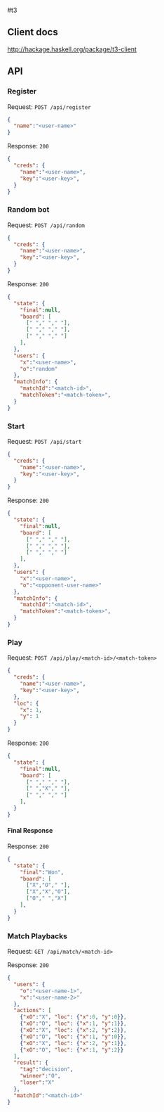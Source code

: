#t3

## Client docs

http://hackage.haskell.org/package/t3-client

## API

### Register

Request:
`POST /api/register`
```json
{
  "name":"<user-name>"
}
```

Response:
`200`
```json
{
  "creds": {
    "name":"<user-name>",
    "key":"<user-key>",
  }
}
```

### Random bot

Request:
`POST /api/random`
```json
{
  "creds": {
    "name":"<user-name>",
    "key":"<user-key>",
  }
}
```

Response:
`200`
```json
{
  "state": {
    "final":null,
    "board": [
      [" "," "," "],
      [" "," "," "],
      [" "," "," "]
    ],
  },
  "users": {
    "x":"<user-name>",
    "o":"random"
  },
  "matchInfo": {
    "matchId":"<match-id>",
    "matchToken":"<match-token>",
  }
}
```

### Start

Request:
`POST /api/start`
```json
{
  "creds": {
    "name":"<user-name>",
    "key":"<user-key>",
  }
}
```

Response:
`200`
```json
{
  "state": {
    "final":null,
    "board": [
      [" "," "," "],
      [" "," "," "],
      [" "," "," "]
    ],
  },
  "users": {
    "x":"<user-name>",
    "o":"<opponent-user-name>"
  },
  "matchInfo": {
    "matchId":"<match-id>",
    "matchToken":"<match-token>",
  }
}
```

### Play

Request:
`POST /api/play/<match-id>/<match-token>`
```json
{
  "creds": {
    "name":"<user-name>",
    "key":"<user-key>",
  },
  "loc": {
    "x": 1,
    "y": 1
  }
}

```

Response:
`200`
```json
{
  "state": {
    "final":null,
    "board": [
      [" "," "," "],
      [" ","X"," "],
      [" "," "," "]
    ],
  }
}
```

#### Final Response

Response:
`200`
```json
{
  "state": {
    "final":"Won",
    "board": [
      ["X","O"," "],
      ["X","X","O"],
      ["O"," ","X"]
    ],
  }
}
```

### Match Playbacks

Request:
`GET /api/match/<match-id>`

Response:
`200`
```json
{
  "users": {
    "o":"<user-name-1>",
    "x":"<user-name-2>"
  },
  "actions": [
    {"xO":"X", "loc": {"x":0, "y":0}},
    {"xO":"O", "loc": {"x":1, "y":1}},
    {"xO":"X", "loc": {"x":2, "y":2}},
    {"xO":"O", "loc": {"x":1, "y":0}},
    {"xO":"X", "loc": {"x":2, "y":1}},
    {"xO":"O", "loc": {"x":1, "y":2}}
  ],
  "result": {
    "tag":"decision",
    "winner":"O",
    "loser":"X"
  },
  "matchId":"<match-id>"
}
```
